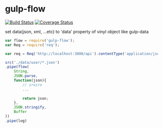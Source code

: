 # gulp-flow

[![Build Status](https://travis-ci.org/shishidosoichiro/gulp-flow.svg?branch=master)](https://travis-ci.org/shishidosoichiro/gulp-flow)
[![Coverage Status](https://coveralls.io/repos/github/shishidosoichiro/gulp-flow/badge.svg?branch=master)](https://coveralls.io/github/shishidosoichiro/gulp-flow?branch=master)

set data(json, xml, ...etc) to 'data' property of vinyl object like gulp-data

```js
var flow = require('gulp-flow');
var Req = require('req');

var req = Req('http://localhost:3000/api').contentType('application/json');

src('./data/user/*.json')
.pipe(flow(
	String,
	JSON.parse,
	function(json){
		// iroiro
		...
		
		return json;
	},
	JSON.stringify,
	Buffer
))
.pipe(log)
```
